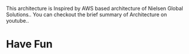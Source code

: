 This architecture is Inspired by AWS based architecture of Nielsen Global Solutions..
You can checkout the brief summary of Architecture on youtube..
# Have Fun
